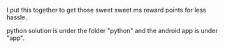 I put this together to get those sweet sweet ms reward points for less hassle.

python solution is under the folder "python" and the android app is under "app".